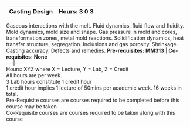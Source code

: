 **Casting Design** | **Hours: 3 0 3**  
---|---  
Gaseous interactions with the melt. Fluid dynamics, fluid flow and fluidity. Mold dynamics, mold size and shape. Gas pressure in mold and cores, transformation zones, metal mold reactions. Solidification dynamics, heat transfer structure, segregation. Inclusions and gas porosity. Shrinkage. Casting accuracy. Defects and remedies.
**Pre-requisites: MM313** | **Co-requisites: None**  
---|---  
Hours: XYZ where X = Lecture, Y = Lab, Z = Credit  
All hours are per week.  
3 Lab hours constitute 1 credit hour  
1 credit hour implies 1 lecture of 50mins per academic week. 16 weeks in total.  
Pre-Requisite courses are courses required to be completed before this course may be taken  
Co-Requisite courses are courses required to be taken along with this course
